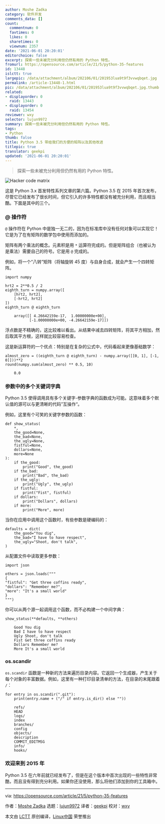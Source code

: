 ```yaml
---
author: Moshe Zadka
category: 软件开发
comments_data: []
count:
  commentnum: 0
  favtimes: 0
  likes: 0
  sharetimes: 0
  viewnum: 2357
date: '2021-06-01 20:20:01'
editorchoice: false
excerpt: 探索一些未被充分利用但仍然有用的 Python 特性。
fromurl: https://opensource.com/article/21/5/python-35-features
id: 13448
islctt: true
largepic: /data/attachment/album/202106/01/201953lua9t9f3vvwqbqet.jpg
permalink: /article-13448-1.html
pic: /data/attachment/album/202106/01/201953lua9t9f3vvwqbqet.jpg.thumb.jpg
related:
- displayorder: 0
  raid: 13443
- displayorder: 0
  raid: 13454
reviewer: wxy
selector: lujun9972
summary: 探索一些未被充分利用但仍然有用的 Python 特性。
tags:
- Python
thumb: false
title: Python 3.5 带给我们的方便的矩阵以及其他改进
titlepic: true
translator: geekpi
updated: '2021-06-01 20:20:01'
---
```



> 
> 探索一些未被充分利用但仍然有用的 Python 特性。
> 
> 
> 


![](/data/attachment/album/202106/01/201953lua9t9f3vvwqbqet.jpg "Hacker code matrix")


这是 Python 3.x 首发特性系列文章的第六篇。Python 3.5 在 2015 年首次发布，尽管它已经发布了很长时间，但它引入的许多特性都没有被充分利用，而且相当酷。下面是其中的三个。


### @ 操作符


`@` 操作符在 Python 中是独一无二的，因为在标准库中没有任何对象可以实现它！它是为了在有矩阵的数学包中使用而添加的。


矩阵有两个乘法的概念。元素积是用 `*` 运算符完成的。但是矩阵组合（也被认为是乘法）需要自己的符号。它是用 `@` 完成的。


例如，将一个“八转”矩阵（将轴旋转 45 度）与自身合成，就会产生一个四转矩阵。



```
import numpy

hrt2 = 2**0.5 / 2
eighth_turn = numpy.array([
    [hrt2, hrt2],
    [-hrt2, hrt2]
])
eighth_turn @ eighth_turn

```


```
    array([[ 4.26642159e-17,  1.00000000e+00],
           [-1.00000000e+00, -4.26642159e-17]])

```

浮点数是不精确的，这比较难以看出。从结果中减去四转矩阵，将其平方相加，然后取其平方根，这样就比较容易检查。


这是新运算符的一个优点：特别是在复杂的公式中，代码看起来更像基础数学：



```
almost_zero = ((eighth_turn @ eighth_turn) - numpy.array([[0, 1], [-1, 0]]))**2
round(numpy.sum(almost_zero) ** 0.5, 10)

```


```
    0.0

```

### 参数中的多个关键词字典


Python 3.5 使得调用具有多个关键字-参数字典的函数成为可能。这意味着多个默认值的源可以与更清晰的代码”互操作“。


例如，这里有个可笑的关键字参数的函数：



```
def show_status(
    *,
    the_good=None,
    the_bad=None,
    the_ugly=None,
    fistful=None,
    dollars=None,
    more=None
):
    if the_good:
        print("Good", the_good)
    if the_bad:
        print("Bad", the_bad)
    if the_ugly:
        print("Ugly", the_ugly)
    if fistful:
        print("Fist", fistful)
    if dollars:
        print("Dollars", dollars)
    if more:
        print("More", more)

```

当你在应用中调用这个函数时，有些参数是硬编码的：



```
defaults = dict(
    the_good="You dig",
    the_bad="I have to have respect",
    the_ugly="Shoot, don't talk",
)

```

从配置文件中读取更多参数：



```
import json

others = json.loads("""
{
"fistful": "Get three coffins ready",
"dollars": "Remember me?",
"more": "It's a small world"
}
""")

```

你可以从两个源一起调用这个函数，而不必构建一个中间字典：



```
show_status(**defaults, **others)

```


```
    Good You dig
    Bad I have to have respect
    Ugly Shoot, don't talk
    Fist Get three coffins ready
    Dollars Remember me?
    More It's a small world

```

### os.scandir


`os.scandir` 函数是一种新的方法来遍历目录内容。它返回一个生成器，产生关于每个对象的丰富数据。例如，这里有一种打印目录清单的方法，在目录的末尾跟着 `/`：



```
for entry in os.scandir(".git"):
    print(entry.name + ("/" if entry.is_dir() else ""))

```


```
    refs/
    HEAD
    logs/
    index
    branches/
    config
    objects/
    description
    COMMIT_EDITMSG
    info/
    hooks/

```

### 欢迎来到 2015 年


Python 3.5 在六年前就已经发布了，但是在这个版本中首次出现的一些特性非常酷，而且没有得到充分利用。如果你还没使用，那么将他们添加到你的工具箱中。




---


via: <https://opensource.com/article/21/5/python-35-features>


作者：[Moshe Zadka](https://opensource.com/users/moshez) 选题：[lujun9972](https://github.com/lujun9972) 译者：[geekpi](https://github.com/geekpi) 校对：[wxy](https://github.com/wxy)


本文由 [LCTT](https://github.com/LCTT/TranslateProject) 原创编译，[Linux中国](https://linux.cn/) 荣誉推出